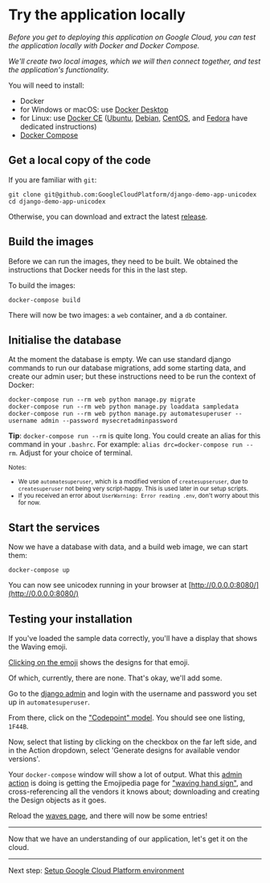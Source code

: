 
# Try the application locally

*Before you get to deploying this application on Google Cloud, you can test the application locally with Docker and Docker Compose.*

*We'll create two local images, which we will then connect together, and test the application's functionality.*


You will need to install: 

 * Docker
  * for Windows or macOS: use [Docker Desktop](https://www.docker.com/products/docker-desktop) 
  * for Linux: use [Docker CE](https://docs.docker.com/install/) ([Ubuntu](https://docs.docker.com/install/linux/docker-ce/ubuntu/), [Debian](https://docs.docker.com/install/linux/docker-ce/debian/), [CentOS](https://docs.docker.com/install/linux/docker-ce/centos/), and [Fedora](https://docs.docker.com/install/linux/docker-ce/fedora/) have dedicated instructions)
 * [Docker Compose](https://docs.docker.com/compose/install/#install-compose)

## Get a local copy of the code

If you are familiar with `git`: 

```
git clone git@github.com:GoogleCloudPlatform/django-demo-app-unicodex
cd django-demo-app-unicodex
```

Otherwise, you can download and extract the latest [release](https://github.com/GoogleCloudPlatform/django-demo-app-unicodex/releases).


## Build the images
 
Before we can run the images, they need to be built. We obtained the instructions that Docker needs for this in the last step.

To build the images: 

```
docker-compose build
``` 

There will now be two images: a `web` container, and a `db` container. 


## Initialise the database

At the moment the database is empty. We can use standard django commands to run our database migrations, add some starting data, and create our admin user; but these instructions need to be run the context of Docker: 

```
docker-compose run --rm web python manage.py migrate
docker-compose run --rm web python manage.py loaddata sampledata
docker-compose run --rm web python manage.py automatesuperuser --username admin --password mysecretadminpassword
```

**Tip**: `docker-compose run --rm` is quite long. You could create an alias for this command in your `.bashrc`. For example: `alias drc=docker-compose run --rm`. Adjust for your choice of terminal.

<small>Notes: 

* We use `automatesuperuser`, which is a modified version of `createsupseruser`, due to `createsuperuser` not being very script-happy. This is used later in our setup scripts.
* If you received an error about `UserWarning: Error reading .env`, don't worry about this for now.
</small>


## Start the services

Now we have a database with data, and a build web image, we can start them: 

```
docker-compose up
``` 

You can now see unicodex running in your browser at [http://0.0.0.0:8080/](http://0.0.0.0:8080/)


## Testing your installation

If you've loaded the sample data correctly, you'll have a display that shows the Waving emoji.

[Clicking on the emoji][hand] shows the designs for that emoji. 

Of which, currently, there are none. That's okay, we'll add some. 

Go to the [django admin](http://0.0.0.0:8080/admin) and login with the username and password you set up in `automatesuperuser`. 

From there, click on the ["Codepoint" model](http://0.0.0.0:8080/admin/unicodex/codepoint/). You should see one listing, `1F44B`. 

Now, select that listing by clicking on the checkbox on the far left side, and in the Action dropdown, select 'Generate designs for available vendor versions'. 

Your `docker-compose` window will show a lot of output. What this [admin action](https://docs.djangoproject.com/en/2.2/ref/contrib/admin/actions/) is doing is getting the Emojipedia page for ["waving hand sign"](https://emojipedia.org/waving-hand-sign/), and cross-referencing all the vendors it knows about; downloading and creating the Design objects as it goes. 

Reload the [waves page][hand], and there will now be some entries!

[hand]: http://0.0.0.0:8080/u/1F44B

---

Now that we have an understanding of our application, let's get it on the cloud. 

---

Next step: [Setup Google Cloud Platform environment](10-setup-gcp.md)
 
 
